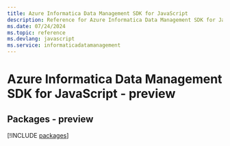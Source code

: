 ```yaml
---
title: Azure Informatica Data Management SDK for JavaScript
description: Reference for Azure Informatica Data Management SDK for JavaScript
ms.date: 07/24/2024
ms.topic: reference
ms.devlang: javascript
ms.service: informaticadatamanagement
---
```

# Azure Informatica Data Management SDK for JavaScript - preview
## Packages - preview
[!INCLUDE [packages](informatica-data-management-index.md)]